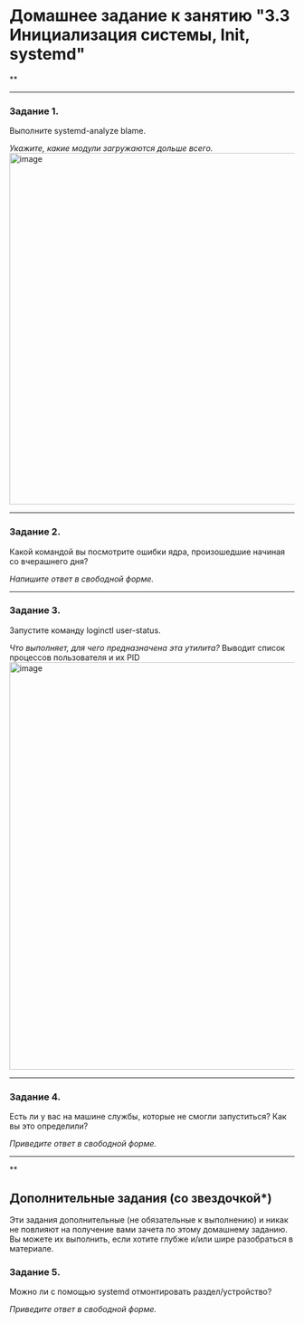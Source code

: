 # Домашнее задание к занятию "3.3 Инициализация системы, Init, systemd"

**

---

### Задание 1.

Выполните systemd-analyze blame.

*Укажите, какие модули загружаются дольше всего.*
<img width="622" alt="image" src="https://user-images.githubusercontent.com/107577468/190497717-35724c23-57df-48f9-b6fc-9c038b30ff9c.png">


---

### Задание 2.

Какой командой вы посмотрите ошибки ядра, произошедшие начиная со вчерашнего дня?

*Напишите ответ в свободной форме.*

---

### Задание 3.

Запустите команду loginctl user-status.

*Что выполняет, для чего предназначена эта утилита?*
Выводит список процессов пользователя и их PID
<img width="721" alt="image" src="https://user-images.githubusercontent.com/107577468/190499518-a76b2513-74ad-4a16-a647-bbb70ca7ebed.png">


---

### Задание 4.

Есть ли у вас на машине службы, которые не смогли запуститься? Как вы это определили?

*Приведите ответ в свободной форме.*

---

**

## Дополнительные задания (со звездочкой*)
Эти задания дополнительные (не обязательные к выполнению) и никак не повлияют на получение вами зачета по этому домашнему заданию. Вы можете их выполнить, если хотите глубже и/или шире разобраться в материале.

### Задание 5.

Можно ли с помощью systemd отмонтировать раздел/устройство?

*Приведите ответ в свободной форме.*

